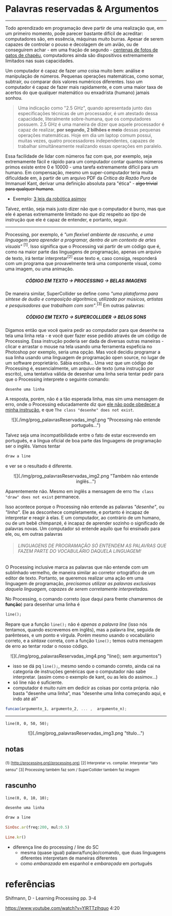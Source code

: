 # Palavras reservadas & Argumentos #

---
 
<!-- ## Intro -->

Todo aprendizado em programação deve partir de uma realização que, em um primeiro momento, pode parecer bastante difícil de acreditar: computadores são, em essência, máquinas muito burras. 
Apesar de serem capazes de controlar o pouso e decolagem de um avião, ou de conseguirem achar - em uma fração de segundo - [centenas de fotos de gatos de chapéu](https://duckduckgo.com/?q=cats+in+a+hat&ia=images&iax=1 "São gatos. De chapéu..."), computadores ainda são dispositivos extremamente limitados nas suas capacidades.

Um computador é capaz de fazer _uma_ coisa muito bem: análise e manipulação de números. Pequenas operações matemáticas, como somar, subtrair, ou comparar dois valores numéricos diferentes. Isso um computador é capaz de fazer mais rapidamente, e com uma maior taxa de acertos do que qualquer matemático ou enxadrista (humano) jamais sonhou.

>Uma indicação como "2.5 GHz", quando apresentada junto das especificações técnicas de um processador, é um atestado dessa capacidade, literalmente sobre-humana, que os computadores possuem. 2.5 GHz é uma maneira de dizer que aquele processador é capaz de realizar,  **por segundo, 2 bilhões e meio** dessas pequenas operações matemáticas.
> Hoje em dia um laptop comum possui, muitas vezes, quatro processadores independentes, capazes de trabalhar simultâneamente realizando essas operações em paralelo.

Essa facilidade de lidar com números faz com que, por exemplo, seja extremamente fácil e rápido para um computador contar quantos números primos existe entre 0 e 10000 - uma tarefa extremamente difícil para um humano.
Em compensação, mesmo um super-computador teria muita dificuldade em, à partir de um arquivo PDF da _Crítica da Razão Pura_ de Immanuel Kant, derivar uma definição absoluta para "ética" - <strike>algo trivial para qualquer humano</strike>.
  
- Exemplo: [3 leis da robótica asimov](https://www.youtube.com/watch?v=7PKx3kS7f4A)

Talvez, então, seja mais justo dizer não que o computador é burro, mas que ele é apenas extremamente limitado no que diz respeito ao _tipo_ de instrução que ele é capaz de entender, e portanto, seguir.

---

Processing, por exemplo, é _"um flexível ambiente de rascunho, e uma linguagem para aprender a programar, dentro de um contexto de artes visuais"_ <sup>[1]</sup>. Isso significa que o Processing vai partir de um código que é, como na maior parte das linguagens de programação, apenas um arquivo de texto, irá tentar interpretar<sup>[2]</sup> esse texto e, caso consiga, responderá com um programa que provavelmente terá uma componente visual, como uma imagem, ou uma animação.

##### <center> CÓDIGO EM TEXTO -> PROCESSING -> BELAS IMAGENS </center>

De maneira similar, SuperCollider se define como _"uma plataforma para síntese de áudio e composição algoritmica, utilizada por músicos, artistas e pesquisadores que trabalham com som"_.<sup>[3]</sup> 
Em outras palavras:

##### <center> CÓDIGO EM TEXTO -> SUPERCOLLIDER -> BELOS SONS </center>

Digamos então que você queira pedir ao computador para que desenhe na tela uma linha reta - e você quer fazer esse pedido através de um código de Processing. Essa instrução poderia ser dada de diversas outras maneiras - clicar e arrastar o mouse na tela usando uma ferramenta espefícia no Photoshop por exemplo, seria uma opção. Mas você decidiu programar a sua linha usando uma linguagem de programação open source, no lugar de um software proprietário. Sábia escolha...
Uma vez que um código de Processing é, essencialmente, um arquivo de texto (uma instrução por escrito), uma tentativa válida de desenhar uma linha seria tentar pedir para que o Processing interprete o seguinte comando:

```processing
desenhe uma linha
```

A resposta, porém, não é a tão esperada linha, mas sim uma mensagem de erro, onde o Processing educadamente diz que [ele não pode obedecer a minha instrução](https://www.youtube.com/watch?v=7qnd-hdmgfk "Processin, open the  pod bay doors."), e que `The class "desenhe" does not exist`.

<center>![](./img/prog_palavrasReservadas_img1.png "Processing não entende português...")</center>
<!-- entre colchetes é texto de acessibilidade. entre aspas é texto de hover -->

Talvez seja uma incompatibilidade entre o fato de estar escrevendo em português, e a língua oficial de boa parte das linguagens de programação ser o inglês. Vamos tentar

```ruby
draw a line
```

e ver se o resultado é diferente.

<center>![](./img/prog_palavrasReservadas_img2.png "Também não entende inglês...")</center>

Aparentemente não. Mesmo em inglês a mensagem de erro `The class "draw" does not exist` permanece.

Isso acontece porque o Processing não entende as palavras _"desenhe"_, ou _"linha"_. Ele as desconhece completamente, e portanto é incapaz de interpretar e reagir à elas. E um computador, ao contrário de um humano, ou de um bebê chimpanzé, é incapaz de aprender sozinho o significado de palavras novas. Um computador só entende aquilo que foi ensinado para ele, ou, em outras palavras

> ###### LINGUAGENS DE PROGRAMAÇÃO SÓ ENTENDEM AS PALAVRAS QUE FAZEM PARTE DO VOCABULÁRIO DAQUELA LINGUAGEM! 

O Processing inclusive marca as palavras que não entende com um sublinhado vermelho, de maneira similar ao corretor ortográfico de um editor de texto.
Portanto, se queremos realizar uma ação em uma linguagem de programação, _precisamos utilizar as palavras exclusivas daquela linguagem, capazes de serem corretamente interpretadas._

No Processing, o comando correto (que daqui para frente chamaremos de __função__) para desenhar uma linha é

```ruby
line();
```

Repare que a função `line();` não é _apenas a palavra line_ (isso nós tentamos, quando escrevemos em inglês), mas a palavra _line_, seguida de parênteses, e um ponto e vírgula.
Porém mesmo usando o vocabulário correto, e a _sintaxe_ correta, com a função `line();` temos outra mensagem de erro ao tentar rodar o nosso código.

<center>![](./img/prog_palavrasReservadas_img4.png "line(); sem argumentos")</center>



- isso se dá pq `line();`, mesmo sendo o comando correto, ainda cai na categoria de instruções genéricas que o computador não sabe interpretar. (assim como o exemplo de kant, ou as leis do assimov...)
- só line não é suficiente.
- computador é muito ruim em dedicir as coisas por conta própria. não basta "desenhe uma linha", mas "desenhe uma linha começando aqui, e indo até ali"

```javascript
funcao(argumento_1, argumento_2, ... ,  argumento_n);
```

---

```processing
line(0, 0, 50, 50);
```

<center>![](./img/prog_palavrasReservadas_img3.png "título...")</center>


## notas

<sub>(1) [http://processing.org](processing.org)</sub>
<sub>[2] Interpretar vs. compilar. Interpretar "lato sensu"</sub>
<sub>[3] Processing também faz som / SuperCollider também faz imagem</sub>

## rascunho

```processing
line(0, 0, 10, 10);
```

```processing
desenhe uma linha
```

```ruby
draw a line
```

```ruby
SinOsc.ar(freq:200, mul:0.5)
```

```ruby
Line.kr()
```
- diferença line do processing / line do SC
  - mesma (quase igual) palavra/função/comando, que duas linguagens diferentes interpretam de maneiras diferentes
  - como _embarazada_ em espanhol e _embaraçada_ em português


# referências #

Shifmann, D - Learning Processing
pp. 3-4

https://www.youtube.com/watch?v=YlRTTzlhquo
4:20
